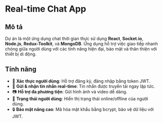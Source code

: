 # Real-time Chat App

## Mô tả
Dự án là một ứng dụng chat thời gian thực sử dụng **React**, **Socket.io**, **Node.js**, **Redux-Toolkit**, và **MongoDB**. Ứng dụng hỗ trợ việc giao tiếp nhanh chóng giữa người dùng với các tính năng hiện đại, bảo mật và thân thiện với thiết bị di động.

## Tính năng
- 🔐 **Xác thực người dùng**: Hỗ trợ đăng ký, đăng nhập bằng token JWT.
- 📢 **Gửi & nhận tin nhắn real-time**: Tin nhắn được truyền tải ngay lập tức.
- 📷 **Hỗ trợ đa phương tiện**: Gửi hình ảnh và video dễ dàng.
- 🔄 **Trạng thái người dùng**: Hiển thị trạng thái online/offline của người dùng.
- 🔒 **Bảo mật nâng cao**: Mã hóa mật khẩu bằng bcrypt, bảo vệ dữ liệu với JWT.

